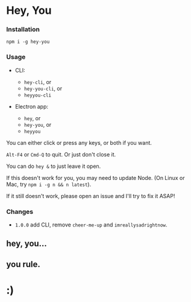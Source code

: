 # Hey, You

### Installation

`npm i -g hey-you`

### Usage

* CLI:
  * `hey-cli`, or
  * `hey-you-cli`, or
  * `heyyou-cli`

* Electron app:
  * `hey`, or
  * `hey-you`, or
  * `heyyou`

You can either click or press any keys, or both if you want.

`Alt-F4` or `Cmd-Q` to quit. Or just don't close it.

You can do `hey &` to just leave it open.

If this doesn't work for you, you may need to update Node.
(On Linux or Mac, try `npm i -g n && n latest`).

If it still doesn't work, please open an issue and I'll try to fix it ASAP!

### Changes

- `1.0.0` add CLI, remove `cheer-me-up` and `imreallysadrightnow`.

## hey, you...
## you rule.

# :)
